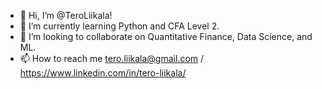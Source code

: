- 👋 Hi, I’m @TeroLiikala!
- 🌱 I’m currently learning Python and CFA Level 2.
- 💞️ I’m looking to collaborate on Quantitative Finance, Data Science, and ML.
- 📫 How to reach me tero.liikala@gmail.com / https://www.linkedin.com/in/tero-liikala/

<!---
TeroLiikala/TeroLiikala is a ✨ special ✨ repository because its `README.md` (this file) appears on your GitHub profile.
You can click the Preview link to take a look at your changes.
--->
